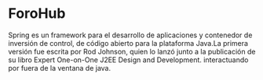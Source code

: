 # ForoHub
Spring es un framework para el desarrollo de aplicaciones y contenedor de inversión de control, de código abierto para la plataforma Java.​La primera versión fue escrita por Rod Johnson, quien lo lanzó junto a la publicación de su libro Expert One-on-One J2EE Design and Development.
interactuando por fuera de la ventana de java.
